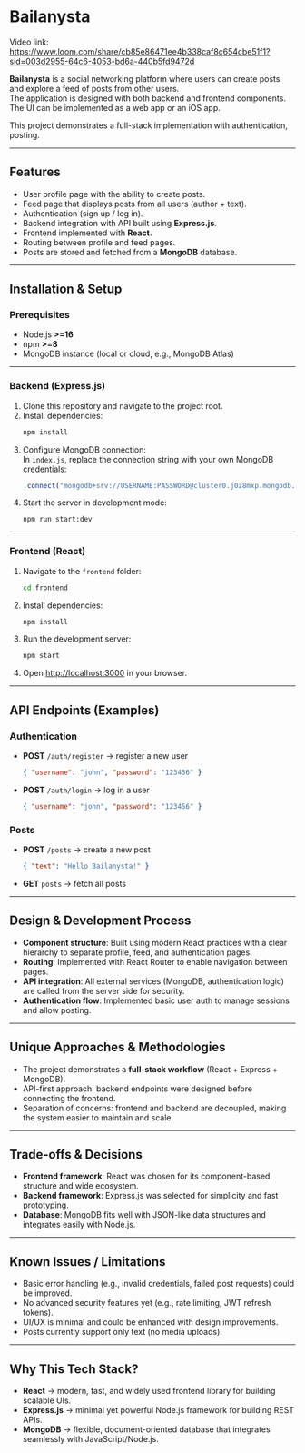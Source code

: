 # Bailanysta

Video link: https://www.loom.com/share/cb85e86471ee4b338caf8c654cbe51f1?sid=003d2955-64c6-4053-bd6a-440b5fd9472d

**Bailanysta** is a social networking platform where users can create posts and explore a feed of posts from other users.  
The application is designed with both backend and frontend components. The UI can be implemented as a web app or an iOS app.  

This project demonstrates a full-stack implementation with authentication, posting.  

---

## Features

- User profile page with the ability to create posts.  
- Feed page that displays posts from all users (author + text).  
- Authentication (sign up / log in).  
- Backend integration with API built using **Express.js**.  
- Frontend implemented with **React**.  
- Routing between profile and feed pages.  
- Posts are stored and fetched from a **MongoDB** database.  

---

## Installation & Setup

### Prerequisites
- Node.js **>=16**  
- npm **>=8**  
- MongoDB instance (local or cloud, e.g., MongoDB Atlas)  

---

### Backend (Express.js)

1. Clone this repository and navigate to the project root.  
2. Install dependencies:  
   ```bash
   npm install
   ```
3. Configure MongoDB connection:  
   In `index.js`, replace the connection string with your own MongoDB credentials:  
   ```js
   .connect("mongodb+srv://USERNAME:PASSWORD@cluster0.j0z8mxp.mongodb.net/blog?retryWrites=true&w=majority&appName=Cluster0")
   ```
4. Start the server in development mode:  
   ```bash
   npm run start:dev
   ```

---

### Frontend (React)

1. Navigate to the `frontend` folder:  
   ```bash
   cd frontend
   ```
2. Install dependencies:  
   ```bash
   npm install
   ```
3. Run the development server:  
   ```bash
   npm start
   ```
4. Open [http://localhost:3000](http://localhost:3000) in your browser.  

---

## API Endpoints (Examples)

### Authentication
- **POST** `/auth/register` → register a new user  
  ```json
  { "username": "john", "password": "123456" }
  ```
- **POST** `/auth/login` → log in a user  
  ```json
  { "username": "john", "password": "123456" }
  ```

### Posts
- **POST** `/posts` → create a new post  
  ```json
  { "text": "Hello Bailanysta!" }
  ```
- **GET** `posts` → fetch all posts  


---

## Design & Development Process

- **Component structure**: Built using modern React practices with a clear hierarchy to separate profile, feed, and authentication pages.  
- **Routing**: Implemented with React Router to enable navigation between pages.  
- **API integration**: All external services (MongoDB, authentication logic) are called from the server side for security.  
- **Authentication flow**: Implemented basic user auth to manage sessions and allow posting.  

---

## Unique Approaches & Methodologies

- The project demonstrates a **full-stack workflow** (React + Express + MongoDB).  
- API-first approach: backend endpoints were designed before connecting the frontend.  
- Separation of concerns: frontend and backend are decoupled, making the system easier to maintain and scale.  

---

## Trade-offs & Decisions

- **Frontend framework**: React was chosen for its component-based structure and wide ecosystem.  
- **Backend framework**: Express.js was selected for simplicity and fast prototyping.  
- **Database**: MongoDB fits well with JSON-like data structures and integrates easily with Node.js.  

---

## Known Issues / Limitations

- Basic error handling (e.g., invalid credentials, failed post requests) could be improved.  
- No advanced security features yet (e.g., rate limiting, JWT refresh tokens).  
- UI/UX is minimal and could be enhanced with design improvements.  
- Posts currently support only text (no media uploads).  

---

## Why This Tech Stack?

- **React** → modern, fast, and widely used frontend library for building scalable UIs.  
- **Express.js** → minimal yet powerful Node.js framework for building REST APIs.  
- **MongoDB** → flexible, document-oriented database that integrates seamlessly with JavaScript/Node.js.  

